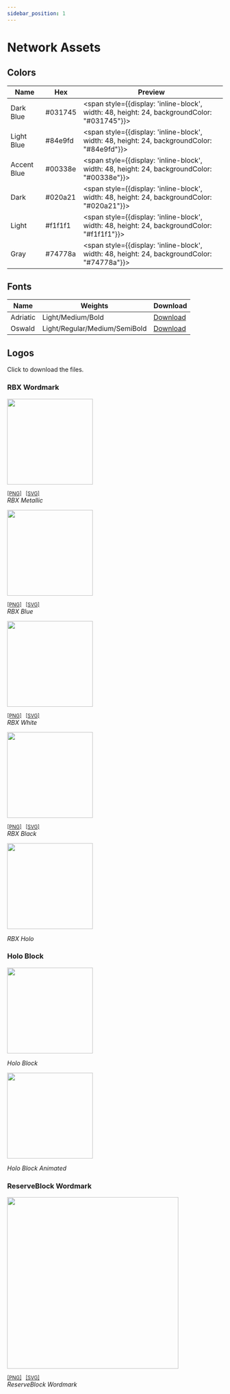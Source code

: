```yaml
---
sidebar_position: 1
---
```


# Network Assets

## Colors

| Name        | Hex     | Preview   
|-------------|---------|---------
| Dark Blue   | #031745 | <span style={{display: 'inline-block', width: 48, height: 24, backgroundColor: "#031745"}}></span>  
| Light Blue  | #84e9fd | <span style={{display: 'inline-block', width: 48, height: 24, backgroundColor: "#84e9fd"}}></span>    
| Accent Blue | #00338e | <span style={{display: 'inline-block', width: 48, height: 24, backgroundColor: "#00338e"}}></span>    
| Dark        | #020a21 | <span style={{display: 'inline-block', width: 48, height: 24, backgroundColor: "#020a21"}}></span>    
| Light       | #f1f1f1 | <span style={{display: 'inline-block', width: 48, height: 24, backgroundColor: "#f1f1f1"}}></span>    
| Gray        | #74778a | <span style={{display: 'inline-block', width: 48, height: 24, backgroundColor: "#74778a"}}></span>    


## Fonts

| Name        | Weights                       | Download
|-------------|-------------------------------|---------
 Adriatic     | Light/Medium/Bold             | <a target="_blank" download="Adriatic.zip" href="https://firebasestorage.googleapis.com/v0/b/rbx-storage.appspot.com/o/Adriatic.zip?alt=media&token=8da3aac5-a6ca-4df8-a0bb-cc746b5afd20">Download</a>
 Oswald       | Light/Regular/Medium/SemiBold | <a target="_blank" download="Oswald.zip" href="https://firebasestorage.googleapis.com/v0/b/rbx-storage.appspot.com/o/Oswald.zip?alt=media&token=5352b365-bbff-492a-aa0a-3ff973f4d8c9">Download</a>

## Logos
Click to download the files.

### RBX Wordmark

<a href="/network-assets/rbx-metallic.png" target="_blank" download="rbx-metallic.png"><img src="/network-assets/rbx-metallic.png" width="200" /></a>
<p>

<small>
<a href="/network-assets/rbx-metallic.png" target="_blank" download="rbx-metallic.png">[PNG]</a>&nbsp;&nbsp;
<a href="/network-assets/rbx-metallic.svg?v=2" target="_blank" download="rbx-metallic.svg">[SVG]</a>
</small><br />
<i>RBX Metallic</i>
</p>


<a href="/network-assets/rbx-blue.png" target="_blank" download="rbx-blue.png"><img src="/network-assets/rbx-blue.png" width="200" /></a>

<p>

<small>
<a href="/network-assets/rbx-blue.png" target="_blank" download="rbx-blue.png">[PNG]</a>&nbsp;&nbsp;
<a href="/network-assets/rbx-blue.svg?v=2" target="_blank" download="rbx-blue.svg">[SVG]</a>
</small><br />
<i>RBX Blue</i>
</p>


<a href="/network-assets/rbx-white.png" target="_blank" download="rbx-white.png"><img src="/network-assets/rbx-white.png" width="200" /></a>

<p>

<small>
<a href="/network-assets/rbx-white.png" target="_blank" download="rbx-white.png">[PNG]</a>&nbsp;&nbsp;
<a href="/network-assets/rbx-white.svg?v=2" target="_blank" download="rbx-white.svg">[SVG]</a>
</small><br />
<i>RBX White</i>
</p>

<a href="/network-assets/rbx-black.png" target="_blank" download="rbx-black.png"><img src="/network-assets/rbx-black.png" width="200" /></a>

<p>
<small>
<a href="/network-assets/rbx-black.png" target="_blank" download="rbx-black.png">[PNG]</a>&nbsp;&nbsp;
<a href="/network-assets/rbx-black.svg?v=2" target="_blank" download="rbx-black.svg">[SVG]</a>
</small><br />
<i>RBX Black</i>
</p>

<a href="/network-assets/rbx-metallic-cube.png" target="_blank" download="rbx-metallic-cube.png"><img src="/network-assets/rbx-metallic-cube.png" width="200" /></a>

*RBX Holo*

<!-- <a href="/network-assets/rbx-holo.png" target="_blank" download="rbx-holo.png"><img src="/network-assets/rbx-holo.png" width="200" /></a>

*RBX Holo Alt* -->

### Holo Block

<a href="/network-assets/rbx-cube.png" target="_blank" download="rbx-cube.png"><img src="/network-assets/rbx-cube.png" width="200" /></a>

*Holo Block*

<a href="/network-assets/rbx-cube-animated.gif" target="_blank" download="rbx-cube-animated.gif"><img src="/network-assets/rbx-cube-animated.gif" width="200" /></a>

*Holo Block Animated*

### ReserveBlock Wordmark

<a href="/network-assets/reserve-block-wordmark.png" target="_blank" download="reserve-block-wordmark.png"><img src="/network-assets/reserve-block-wordmark.png" width="400" /></a>


<p>
<small>
<a href="/network-assets/reserve-block-wordmark.png" target="_blank" download="reserve-block-wordmark.png">[PNG]</a>&nbsp;&nbsp;
<a href="/network-assets/reserve-block-wordmark.svg" target="_blank" download="reserve-block-wordmark.svg">[SVG]</a>
</small><br />
<i>ReserveBlock Wordmark</i>
</p>